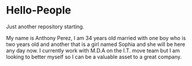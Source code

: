# Hello-People
Just another repository starting.

My name is Anthony Perez, I am 34 years old married with one boy who is two years old and another that is a girl named Sophia and she will be here any day now. I currently work with M.D.A on the I.T. move team but I am looking to better myself so I can be a valuable asset to a great company.
